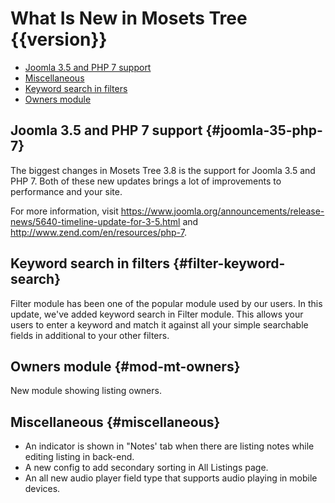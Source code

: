 # What Is New in Mosets Tree {{version}}

- [Joomla 3.5 and PHP 7 support]({{version}}/what-is-new#joomla-35-php-7)
- [Miscellaneous]({{version}}/what-is-new#miscellaneous)
- [Keyword search in filters]({{version}}/what-is-new#filter-keyword-search)
- [Owners module]({{version}}/what-is-new#mod-mt-owners)

## Joomla 3.5 and PHP 7 support {#joomla-35-php-7}

The biggest changes in Mosets Tree 3.8 is the support for Joomla 3.5 and PHP 7. Both of these new updates brings a lot of improvements to performance and your site.

For more information, visit https://www.joomla.org/announcements/release-news/5640-timeline-update-for-3-5.html and http://www.zend.com/en/resources/php-7.

## Keyword search in filters {#filter-keyword-search}

Filter module has been one of the popular module used by our users. In this update, we've added keyword search in Filter module. This allows your users to enter a keyword and match it against all your simple searchable fields in additional to your other filters.

## Owners module {#mod-mt-owners}

New module showing listing owners.

## Miscellaneous {#miscellaneous}
- An indicator is shown in "Notes' tab when there are listing notes while editing listing in back-end.
- A new config to add secondary sorting in All Listings page.
- An all new audio player field type that supports audio playing in mobile devices.
